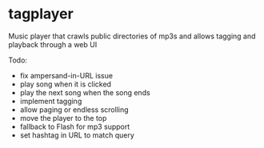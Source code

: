 tagplayer
=========

Music player that crawls public directories of mp3s and allows tagging and playback through a web UI

Todo:
- fix ampersand-in-URL issue
- play song when it is clicked
- play the next song when the song ends
- implement tagging
- allow paging or endless scrolling
- move the player to the top
- fallback to Flash for mp3 support
- set hashtag in URL to match query